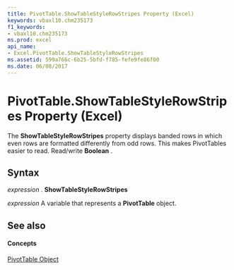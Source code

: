 ```yaml
---
title: PivotTable.ShowTableStyleRowStripes Property (Excel)
keywords: vbaxl10.chm235173
f1_keywords:
- vbaxl10.chm235173
ms.prod: excel
api_name:
- Excel.PivotTable.ShowTableStyleRowStripes
ms.assetid: 599a766c-6b25-5bfd-f785-fefe9fe86f00
ms.date: 06/08/2017
---
```



# PivotTable.ShowTableStyleRowStripes Property (Excel)

The **ShowTableStyleRowStripes** property displays banded rows in which even rows are formatted differently from odd rows. This makes PivotTables easier to read. Read/write **Boolean** .


## Syntax

 _expression_ . **ShowTableStyleRowStripes**

 _expression_ A variable that represents a **PivotTable** object.


## See also


#### Concepts


[PivotTable Object](pivottable-object-excel.md)

